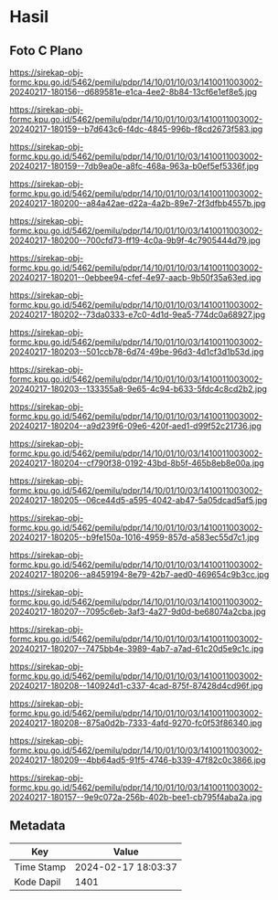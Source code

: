 # Hasil

## Foto C Plano

https://sirekap-obj-formc.kpu.go.id/5462/pemilu/pdpr/14/10/01/10/03/1410011003002-20240217-180156--d689581e-e1ca-4ee2-8b84-13cf6e1ef8e5.jpg

https://sirekap-obj-formc.kpu.go.id/5462/pemilu/pdpr/14/10/01/10/03/1410011003002-20240217-180159--b7d643c6-f4dc-4845-996b-f8cd2673f583.jpg

https://sirekap-obj-formc.kpu.go.id/5462/pemilu/pdpr/14/10/01/10/03/1410011003002-20240217-180159--7db9ea0e-a8fc-468a-963a-b0ef5ef5336f.jpg

https://sirekap-obj-formc.kpu.go.id/5462/pemilu/pdpr/14/10/01/10/03/1410011003002-20240217-180200--a84a42ae-d22a-4a2b-89e7-2f3dfbb4557b.jpg

https://sirekap-obj-formc.kpu.go.id/5462/pemilu/pdpr/14/10/01/10/03/1410011003002-20240217-180200--700cfd73-ff19-4c0a-9b9f-4c7905444d79.jpg

https://sirekap-obj-formc.kpu.go.id/5462/pemilu/pdpr/14/10/01/10/03/1410011003002-20240217-180201--0ebbee94-cfef-4e97-aacb-9b50f35a63ed.jpg

https://sirekap-obj-formc.kpu.go.id/5462/pemilu/pdpr/14/10/01/10/03/1410011003002-20240217-180202--73da0333-e7c0-4d1d-9ea5-774dc0a68927.jpg

https://sirekap-obj-formc.kpu.go.id/5462/pemilu/pdpr/14/10/01/10/03/1410011003002-20240217-180203--501ccb78-6d74-49be-96d3-4d1cf3d1b53d.jpg

https://sirekap-obj-formc.kpu.go.id/5462/pemilu/pdpr/14/10/01/10/03/1410011003002-20240217-180203--133355a8-9e65-4c94-b633-5fdc4c8cd2b2.jpg

https://sirekap-obj-formc.kpu.go.id/5462/pemilu/pdpr/14/10/01/10/03/1410011003002-20240217-180204--a9d239f6-09e6-420f-aed1-d99f52c21736.jpg

https://sirekap-obj-formc.kpu.go.id/5462/pemilu/pdpr/14/10/01/10/03/1410011003002-20240217-180204--cf790f38-0192-43bd-8b5f-465b8eb8e00a.jpg

https://sirekap-obj-formc.kpu.go.id/5462/pemilu/pdpr/14/10/01/10/03/1410011003002-20240217-180205--06ce44d5-a595-4042-ab47-5a05dcad5af5.jpg

https://sirekap-obj-formc.kpu.go.id/5462/pemilu/pdpr/14/10/01/10/03/1410011003002-20240217-180205--b9fe150a-1016-4959-857d-a583ec55d7c1.jpg

https://sirekap-obj-formc.kpu.go.id/5462/pemilu/pdpr/14/10/01/10/03/1410011003002-20240217-180206--a8459194-8e79-42b7-aed0-469654c9b3cc.jpg

https://sirekap-obj-formc.kpu.go.id/5462/pemilu/pdpr/14/10/01/10/03/1410011003002-20240217-180207--7095c6eb-3af3-4a27-9d0d-be68074a2cba.jpg

https://sirekap-obj-formc.kpu.go.id/5462/pemilu/pdpr/14/10/01/10/03/1410011003002-20240217-180207--7475bb4e-3989-4ab7-a7ad-61c20d5e9c1c.jpg

https://sirekap-obj-formc.kpu.go.id/5462/pemilu/pdpr/14/10/01/10/03/1410011003002-20240217-180208--140924d1-c337-4cad-875f-87428d4cd96f.jpg

https://sirekap-obj-formc.kpu.go.id/5462/pemilu/pdpr/14/10/01/10/03/1410011003002-20240217-180208--875a0d2b-7333-4afd-9270-fc0f53f86340.jpg

https://sirekap-obj-formc.kpu.go.id/5462/pemilu/pdpr/14/10/01/10/03/1410011003002-20240217-180209--4bb64ad5-91f5-4746-b339-47f82c0c3866.jpg

https://sirekap-obj-formc.kpu.go.id/5462/pemilu/pdpr/14/10/01/10/03/1410011003002-20240217-180157--9e9c072a-256b-402b-bee1-cb795f4aba2a.jpg


## Metadata

| Key        | Value               |
| ---------- | ------------------- |
| Time Stamp | 2024-02-17 18:03:37 |
| Kode Dapil | 1401                |



